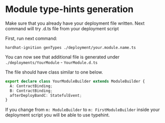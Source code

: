 # Module type-hints generation

Make sure that you already have your deployment file written. Next command will try .d.ts file from your deployment
script

First, run next command:

```
hardhat-ignition genTypes ./deployment/your.module.name.ts
```

You can now see that additional file is generated under `./deployments/YourModule` - `YourModule.d.ts`

The file should have class similar to one below.

```typescript
export declare class YourModuleBuilder extends ModuleBuilder {
  A: ContractBinding;
  B: ContractBinding;
  afterDeployBandC: StatefulEvent;
}
```

If you change from `m: ModuleBuilder` to `m: FirstModuleBuilder` inside your deployment script you will be able to use
typehint.
